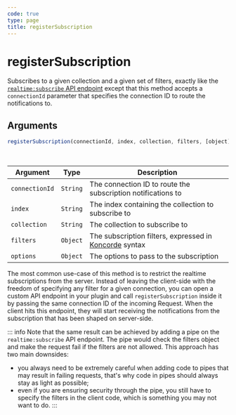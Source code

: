 ```yaml
---
code: true
type: page
title: registerSubscription
---
```


# registerSubscription

Subscribes to a given collection and a given set of filters, exactly like the [`realtime:subscribe` API endpoint](/api/controllers/realtime/subscribe/index.md) except that this method accepts a `connectionId` parameter that specifies the connection ID to route the notifications to.

## Arguments

```js
registerSubscription(connectionId, index, collection, filters, [object])
```

<br/>

| Argument | Type | Description |
|----------|------|-------------|
| `connectionId` | `String` | The connection ID to route the subscription notifications to |
| `index` | `String` | The index containing the collection to subscribe to |
| `collection` | `String` | The collection to subscribe to |
| `filters` | `Object` | The subscription filters, expressed in [Koncorde]() syntax |
| `options` | `Object` | The options to pass to the subscription |


The most common use-case of this method is to restrict the realtime subscriptions from the server. Instead of leaving the client-side with the freedom of specifying any filter for a given connection, you can open a custom API endpoint in your plugin and call `registerSubscription` inside it by passing the same connection ID of the incoming Request. When the client hits this endpoint, they will start receiving the notifications from the subscription that has been shaped on server-side.

::: info
Note that the same result can be achieved by adding a pipe on the `realtime:subscribe` API endpoint. The pipe would check the filters object and make the request fail if the filters are not allowed. This approach has two main downsides:
* you always need to be extremely careful when adding code to pipes that may result in failing requests, that's why code in pipes should always stay as light as possible;
* even if you are ensuring security through the pipe, you still have to specify the filters in the client code, which is something you may not want to do.
:::

